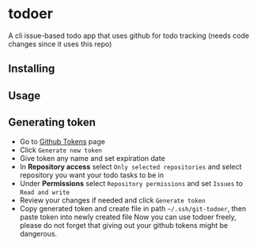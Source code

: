 # todoer
A cli issue-based todo app that uses github for todo tracking (needs code changes since it uses this repo)

## Installing

## Usage

## Generating token

- Go to [Github Tokens](https://github.com/settings/tokens?type=beta) page
- Click `Generate new token`
- Give token any name and set expiration date
- In **Repository access** select `Only selected repositories` and select repository you want your todo tasks to be in
- Under **Permissions** select `Repository permissions` and set `Issues` to `Read and write`
- Review your changes if needed and click `Generate token`
- Copy generated token and create file in path `~/.ssh/git-todoer`, then paste token into newly created file
Now you can use todoer freely, please do not forget that giving out your github tokens might be dangerous.

